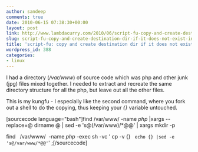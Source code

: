 ```yaml
---
author: sandeep
comments: true
date: 2010-06-15 07:38:30+00:00
layout: post
link: http://www.lambdacurry.com/2010/06/script-fu-copy-and-create-destination-dir-if-it-does-not-exist-in-linux/
slug: script-fu-copy-and-create-destination-dir-if-it-does-not-exist-in-linux
title: 'script-fu: copy and create destination dir if it does not exist in linux'
wordpress_id: 388
categories:
- linux
---
```


I had a directory (_/var/www_) of source code which was php and other junk (jpg) files mixed together. I needed to extract and recreate the same directory structure for all the php, but leave out all the other files.

This is my kungfu - I especially like the second command, where you fork out a shell to do the copying, thus keeping your _{}_ variable untouched.﻿


[sourcecode language="bash"]find /var/www/ -name *php* |xargs --replace=@ dirname @ | sed -e 's@(/var/www)/*@@' | xargs mkdir -p

find   /var/www/  -name *php* -exec sh -vc ' cp -v {}   `echo {} |sed -e 's@/var/www/*@@'`' ;[/sourcecode]


